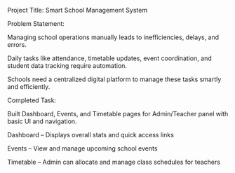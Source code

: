 Project Title: Smart School Management System

Problem Statement:

Managing school operations manually leads to inefficiencies, delays, and errors.

Daily tasks like attendance, timetable updates, event coordination, and student data tracking require automation.

Schools need a centralized digital platform to manage these tasks smartly and efficiently.

Completed Task:

Built Dashboard, Events, and Timetable pages for Admin/Teacher panel with basic UI and navigation.

Dashboard – Displays overall stats and quick access links

Events – View and manage upcoming school events

Timetable – Admin can allocate and manage class schedules for teachers
